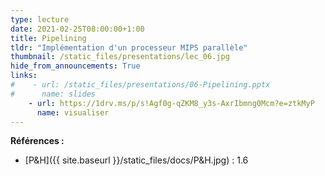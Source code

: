 ```yaml
---
type: lecture
date: 2021-02-25T08:00:00+1:00
title: Pipelining
tldr: "Implémentation d'un processeur MIPS parallèle"
thumbnail: /static_files/presentations/lec_06.jpg
hide_from_announcements: True
links:
#    - url: /static_files/presentations/06-Pipelining.pptx
#      name: slides
    - url: https://1drv.ms/p/s!Agf0g-qZKM8_y3s-AxrIbmng0Mcm?e=ztkMyP
      name: visualiser
---
```

**Références :**
- [P&H]({{ site.baseurl }}/static_files/docs/P&H.jpg) : 1.6
